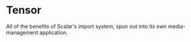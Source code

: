 Tensor
=========

All of the benefits of Scalar's import system, spun out into its own media-management application.
